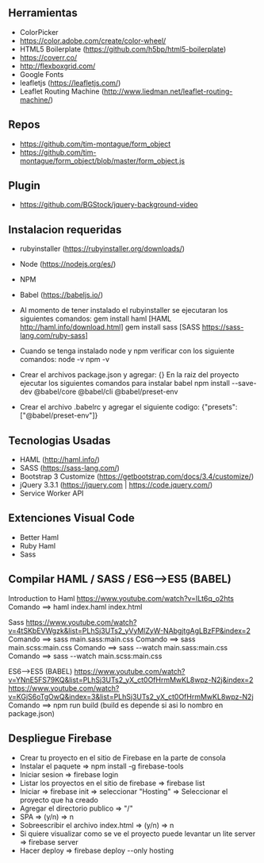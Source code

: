 ## Herramientas
- ColorPicker
- https://color.adobe.com/create/color-wheel/
- HTML5 Boilerplate (https://github.com/h5bp/html5-boilerplate)
- https://coverr.co/
- http://flexboxgrid.com/
- Google Fonts
- leafletjs (https://leafletjs.com/)
- Leaflet Routing Machine (http://www.liedman.net/leaflet-routing-machine/)


## Repos
- https://github.com/tim-montague/form_object
- https://github.com/tim-montague/form_object/blob/master/form_object.js


## Plugin
- https://github.com/BGStock/jquery-background-video


## Instalacion requeridas
- rubyinstaller (https://rubyinstaller.org/downloads/)
- Node (https://nodejs.org/es/)
- NPM
- Babel (https://babeljs.io/)

- Al momento de tener instalado el rubyinstaller se ejecutaran los siguientes comandos:
gem install haml [HAML http://haml.info/download.html]
gem install sass [SASS https://sass-lang.com/ruby-sass]

- Cuando se tenga instalado node y npm verificar con los siguiente comandos:
node -v
npm -v

- Crear el archivos package.json y agregar: {}
En la raiz del proyecto ejecutar los siguientes comandos para instalar babel
npm install --save-dev @babel/core @babel/cli @babel/preset-env

- Crear el archivo .babelrc y agregar el siguiente codigo:
{"presets": ["@babel/preset-env"]}

## Tecnologias Usadas
- HAML (http://haml.info/)
- SASS (https://sass-lang.com/)
- Bootstrap 3 Customize (https://getbootstrap.com/docs/3.4/customize/)
- jQuery 3.3.1 (https://jquery.com | https://code.jquery.com/)
- Service Worker API

## Extenciones Visual Code
- Better Haml
- Ruby Haml
- Sass

## Compilar HAML / SASS / ES6-->ES5 (BABEL)
Introduction to Haml
https://www.youtube.com/watch?v=ILt6q_o2hts
Comando ==> haml index.haml index.html

Sass
https://www.youtube.com/watch?v=4tSKbEVWgzk&list=PLhSj3UTs2_yVyMlZyW-NAbgjtgAgLBzFP&index=2
Comando ==> sass main.sass:main.css 
Comando ==> sass main.scss:main.css 
Comando ==> sass --watch main.sass:main.css
Comando ==> sass --watch main.scss:main.css

ES6-->ES5 (BABEL)
https://www.youtube.com/watch?v=YNnE5FS79KQ&list=PLhSj3UTs2_yX_ct0OfHrmMwKL8wpz-N2j&index=2
https://www.youtube.com/watch?v=KGjS6oTgOwQ&index=3&list=PLhSj3UTs2_yX_ct0OfHrmMwKL8wpz-N2j
Comando ==> npm run build (build es depende si asi lo nombro en package.json)

## Despliegue Firebase
- Crear tu proyecto en el sitio de Firebase en la parte de consola
- Instalar el paquete => npm install -g firebase-tools
- Iniciar sesion => firebase login
- Listar los proyectos en el sitio de firebase => firebase list
- Iniciar => firebase init => seleccionar "Hosting" => Seleccionar el proyecto que ha creado
- Agregar el directorio publico => "/"
- SPA => (y/n) => n
- Sobreescribir el archivo index.html => (y/n) => n
- Si quiere visualizar como se ve el proyecto puede levantar un lite server => firebase server
- Hacer deploy => firebase deploy --only hosting